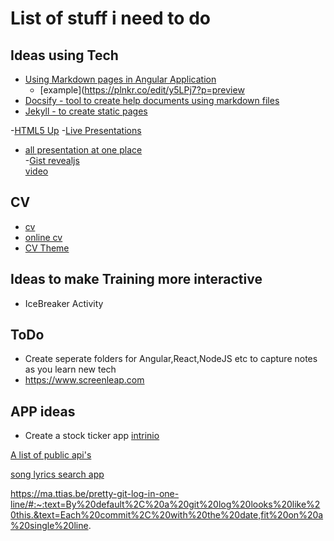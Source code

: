 # List of stuff i need to do

## Ideas using Tech
- [Using Markdown pages in Angular Application](https://jfcere.github.io/ngx-markdown/)
  - [example](https://plnkr.co/edit/y5LPj7?p=preview
- [Docsify - tool to create help documents using markdown files](https://docsify.js.org/#/)
- [Jekyll - to create static pages ](https://jekyllrb.com/docs/structure/)

-[HTML5 Up](https://html5up.net/)
-[Live Presentations](revealjs)
  - [all presentation at one place](https://webjeda.com/slides/)	
-[Gist revealjs](http://gist-reveal.it/#/kubernetes)  
[video](https://www.youtube.com/watch?v=6Spfq_fcTTE)
## CV

- [cv ](https://blackcurrant.jekyll-themes.com/)
- [online cv](https://github.com/Redgadget)
- [CV Theme](https://startbootstrap.com/themes/resume/)

## Ideas to make Training more interactive
- IceBreaker Activity


## ToDo
- Create seperate folders for Angular,React,NodeJS etc to capture notes as you learn new tech
- https://www.screenleap.com


## APP ideas
- Create a stock ticker app 
[intrinio](https://docs.intrinio.com/tutorial/web_api)


[A list of public api's](https://github.com/toddmotto/public-apis)

[song lyrics search app](https://lyricsovh.docs.apiary.io/#reference/0/lyrics-of-a-song/search?console=1)



https://ma.ttias.be/pretty-git-log-in-one-line/#:~:text=By%20default%2C%20a%20git%20log%20looks%20like%20this.&text=Each%20commit%2C%20with%20the%20date,fit%20on%20a%20single%20line.
